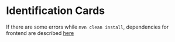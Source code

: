 # Identification Cards

If there are some errors while `mvn clean install`, dependencies for frontend are described [here](src/main/frontend/README.md)
